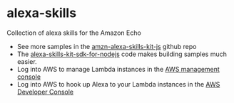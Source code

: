 # alexa-skills
Collection of alexa skills for the Amazon Echo

* See more samples in the  [amzn-alexa-skills-kit-js](https://github.com/amzn/alexa-skills-kit-js) github repo
* The [alexa-skills-kit-sdk-for-nodejs](https://github.com/alexa/alexa-skills-kit-sdk-for-nodejs) code makes building samples much easier.
* Log into AWS to manage Lambda instances in the [AWS management console](https://aws.amazon.com/console/)
* Log into AWS to hook up Alexa to your Lambda instances in the [AWS Developer Console](https://developer.amazon.com/)
